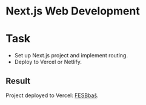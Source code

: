 # Next.js Web Development

# Task

- Set up Next.js project and implement routing.
- Deploy to Vercel or Netlify.

## Result

Project deployed to Vercel: [FESBbaš](https://semester-project-one.vercel.app/).
